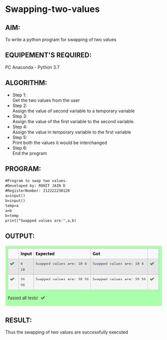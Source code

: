 # Swapping-two-values
## AIM:
To write a python program for swapping of two values
## EQUIPEMENT'S REQUIRED: 
PC
Anaconda - Python 3.7
## ALGORITHM: 
- Step 1:  
Get the two values from the user
- Step 2:   
Assign the value of second variable to a temporary variable 
- Step 3:   
Assign the value of the first variable to the second variable.
- Step 4:    
Assign the value in temporary variable to the first variable
- Step 5:   
Print both the values it would be interchanged
- Step 6:   
End the program
## PROGRAM:
```
#Program to swap two values.
#Developed by: ROHIT JAIN D
#RegisterNumber: 212222230120
a=input()
b=input()
temp=a
a=b
b=temp
print("Swapped values are:",a,b)
```
## OUTPUT:
![OUTPUT](./images/output.png)

## RESULT:
Thus the swapping of two values are successfully executed